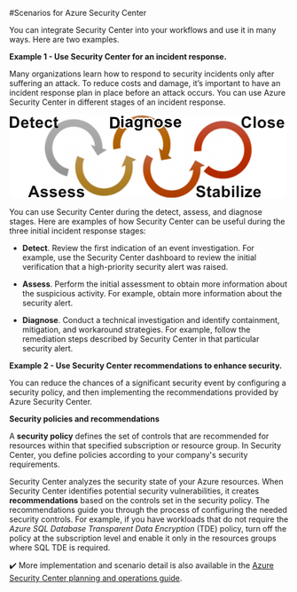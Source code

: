 #Scenarios for Azure Security Center

You can integrate Security Center into your workflows and use it in many ways. Here are two examples.


**Example 1 - Use Security Center for an incident response.**


Many organizations learn how to respond to security incidents only after suffering an attack. To reduce costs and damage, it’s important to have an incident response plan in place before an attack occurs. You can use Azure Security Center in different stages of an incident response.

![Circular arrows point from the words detect, to assess, to diagnose, to stabilize, to close.](../media/seccenterresponse.png)


You can use Security Center during the detect, assess, and diagnose stages. Here are examples of how Security Center can be useful during the three initial incident response stages:

+ **Detect**. Review the first indication of an event investigation. For example, use the Security Center dashboard to review the initial verification that a high-priority security alert was raised.

+ **Assess**. Perform the initial assessment to obtain more information about the suspicious activity. For example, obtain more information about the security alert.

+ **Diagnose**. Conduct a technical investigation and identify containment, mitigation, and workaround strategies. For example, follow the remediation steps described by Security Center in that particular security alert.


**Example 2 - Use Security Center recommendations to enhance security.**

You can reduce the chances of a significant security event by configuring a security policy, and then implementing the recommendations provided by Azure Security Center. 

**Security policies and recommendations**
        
A **security policy** defines the set of controls that are recommended for resources within that specified subscription or resource group. In Security Center, you define policies according to your company's security requirements. 
    
Security Center analyzes the security state of your Azure resources. When Security Center identifies potential security vulnerabilities, it creates **recommendations** based on the controls set in the security policy. The recommendations guide you through the process of configuring the needed security controls. For example, if you have workloads that do not require the *Azure SQL Database Transparent Data Encryption* (TDE) policy, turn off the policy at the subscription level and enable it only in the resources groups where SQL TDE is required.

✔️ More implementation and scenario detail is also available in the [Azure Security Center planning and operations guide](https://docs.microsoft.com/azure/security-center/security-center-planning-and-operations-guide?azure-portal=true).

